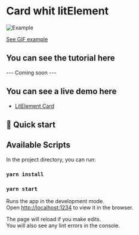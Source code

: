 # Card whit litElement

![Example](https://github.com/mauriciogc/lit-element-card/blob/master/assets/example.png)

[See GIF example](https://github.com/mauriciogc/lit-element-card/blob/master/assets/animation.gif)

## You can see the tutorial here

--- Coming soon ---

## You can see a live demo here

- [LitElement Card](https://codesandbox.io/s/litelement-advanced--exercise-1-t9why)

## 🚀 Quick start

## Available Scripts

In the project directory, you can run:

### `yarn install`

### `yarn start`

Runs the app in the development mode.<br />
Open [http://localhost:1234](http://localhost:1234) to view it in the browser.

The page will reload if you make edits.<br />
You will also see any lint errors in the console.
